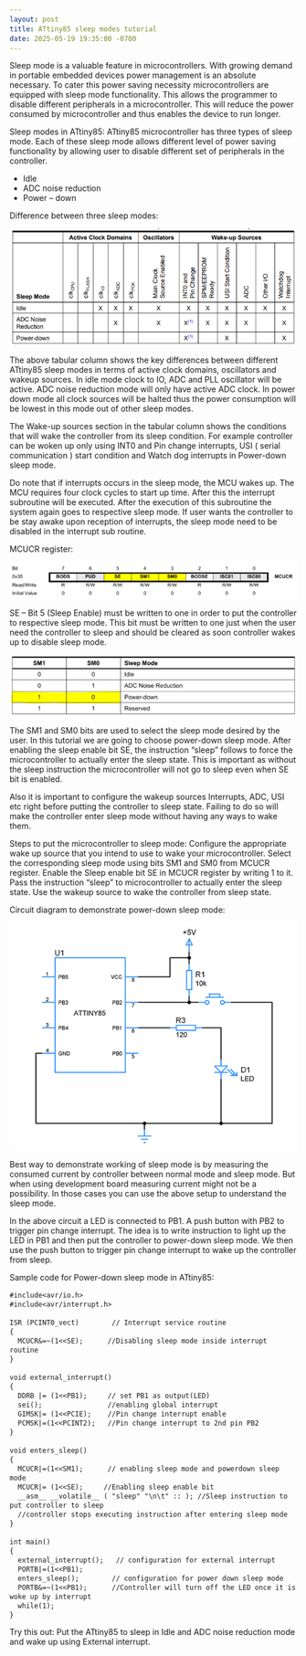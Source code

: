 ```yaml
---
layout: post
title: ATtiny85 sleep modes tutorial
date: 2025-05-19 19:35:00 -0700
---
```


Sleep mode is a valuable feature in microcontrollers. With growing demand in portable embedded devices power management is an absolute necessary. To cater this power saving necessity microcontrollers are equipped with sleep mode functionality. This allows the programmer to disable different peripherals in a microcontroller. This will reduce the power consumed by microcontroller and thus enables the device to run longer.

Sleep modes in ATtiny85:
ATtiny85 microcontroller has three types of sleep mode. Each of these sleep mode allows different level of power saving functionality by allowing user to disable different set of peripherals in the controller.

* Idle
* ADC noise reduction
* Power – down


Difference between three sleep modes:

![sleep-mode-types.png](/assets/2025/sleep-mode-types.png)

The above tabular column shows the key differences between different ATtiny85 sleep modes in terms of active clock domains, oscillators and wakeup sources. In idle mode clock to IO, ADC and PLL oscillator will be active. ADC noise reduction mode will only have active ADC clock. In power down mode all clock sources will be halted thus the power consumption will be lowest in this mode out of other sleep modes.

The Wake-up sources section in the tabular column shows the conditions that will wake the controller from its sleep condition. For example controller can be woken up only using INT0 and Pin change interrupts, USI ( serial communication ) start condition and Watch dog interrupts in Power-down sleep mode.

Do note that if interrupts occurs in the sleep mode, the MCU wakes up. The MCU requires four clock cycles to start up time. After this the interrupt subroutine will be executed. After the execution of this subroutine the system again goes to respective sleep mode. If user wants the controller to be stay awake upon reception of interrupts, the sleep mode need to be disabled in the interrupt sub routine.

MCUCR register:

![mcucr-register-768x97.png](/assets/2025/mcucr-register-768x97.png)


SE –  Bit 5 (Sleep Enable) must be written to one in order to put the controller to respective sleep mode. This bit must be written to one just when the user need the controller to sleep and should be cleared as soon controller wakes up to disable sleep mode.


![sleep-mode-768x163.png](/assets/2025/sleep-mode-768x163.png)

The SM1 and SM0 bits are used to select the sleep mode desired by the user. In this tutorial we are going to choose power-down sleep mode. After enabling the sleep enable bit SE, the instruction “sleep” follows to force the microcontroller to actually enter the sleep state. This is important as without the sleep instruction the microcontroller will not go to sleep even when SE bit is enabled.

Also it is important to configure the wakeup sources Interrupts, ADC, USI etc right before putting the controller to sleep state. Failing to do so will make the controller enter sleep mode without having any ways to wake them.

Steps to put the microcontroller to sleep mode:
Configure the appropriate wake up source that you intend to use to wake your microcontroller.
Select the corresponding sleep mode using bits SM1 and SM0 from MCUCR register.
Enable the Sleep enable bit SE in MCUCR register by writing 1 to it.
Pass the instruction “sleep” to microcontroller to actually enter the sleep state.
Use the wakeup source to wake the controller from sleep state.

Circuit diagram to demonstrate power-down sleep mode:

![sleep-mode-attiny85.png](/assets/2025/sleep-mode-attiny85.png)


Best way to demonstrate working of sleep mode is by measuring the consumed current by controller between normal mode and sleep mode. But when using development board measuring current might not be a possibility. In those cases you can use the above setup to understand the sleep mode.

In the above circuit a LED is connected to PB1. A push button with PB2 to trigger pin change interrupt. The idea is to write instruction to light up the LED in PB1 and then put the controller to power-down sleep mode. We then use the push button to trigger pin change interrupt to wake up the controller from sleep.

Sample code for Power-down sleep mode in ATtiny85:

```
#include<avr/io.h>
#include<avr/interrupt.h>

ISR (PCINT0_vect)        // Interrupt service routine 
{
  MCUCR&=~(1<<SE);      //Disabling sleep mode inside interrupt routine
}

void external_interrupt()
{
  DDRB |= (1<<PB1);     // set PB1 as output(LED)
  sei();                //enabling global interrupt
  GIMSK|= (1<<PCIE);    //Pin change interrupt enable
  PCMSK|=(1<<PCINT2);   //Pin change interrupt to 2nd pin PB2
}

void enters_sleep()
{  
  MCUCR|=(1<<SM1);      // enabling sleep mode and powerdown sleep mode
  MCUCR|= (1<<SE);     //Enabling sleep enable bit
  __asm__ __volatile__ ( "sleep" "\n\t" :: ); //Sleep instruction to put controller to sleep
  //controller stops executing instruction after entering sleep mode  
}

int main()
{
  external_interrupt();   // configuration for external interrupt
  PORTB|=(1<<PB1);
  enters_sleep();        // configuration for power down sleep mode
  PORTB&=~(1<<PB1);      //Controller will turn off the LED once it is woke up by interrupt
  while(1);
}
```

Try this out:
Put the ATtiny85 to sleep in Idle and ADC noise reduction mode and wake up using External interrupt.